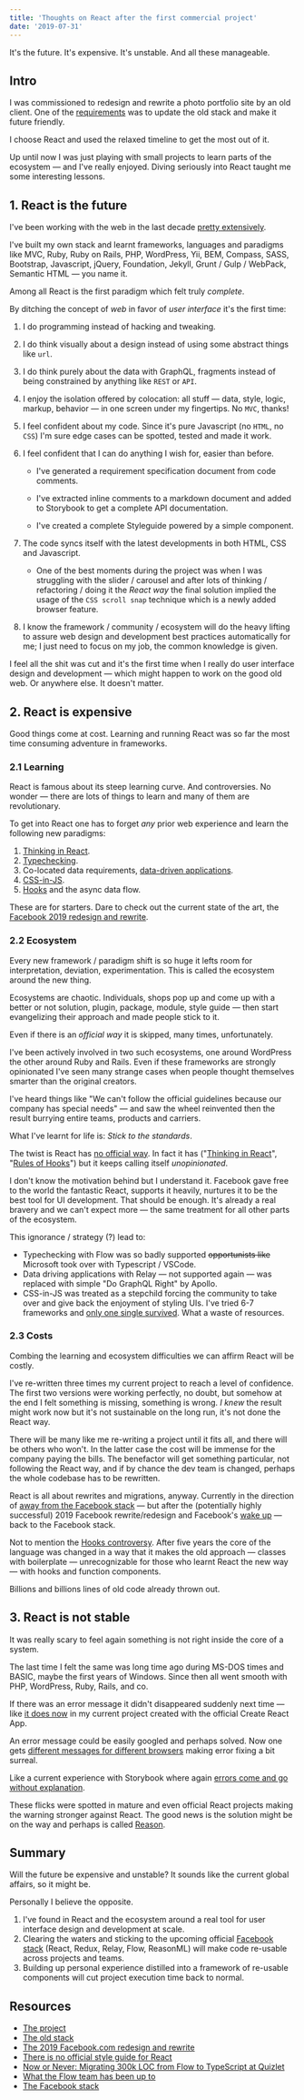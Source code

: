 ```yaml
---
title: 'Thoughts on React after the first commercial project'
date: '2019-07-31'
---
```


It's the future. It's expensive. It's unstable. And all these manageable.

<!--more-->

## Intro

I was commissioned to redesign and rewrite a photo portfolio site by an old client. One of the [requirements](https://github.com/metamn/inu-v2-b#requirements) was to update the old stack and make it future friendly.

I choose React and used the relaxed timeline to get the most out of it.

Up until now I was just playing with small projects to learn parts of the ecosystem &mdash; and I've really enjoyed. Diving seriously into React taught me some interesting lessons.

## 1. React is the future

I've been working with the web in the last decade [pretty extensively](http://metamn.io/beat/on-old-and-new-stacks/).

I've built my own stack and learnt frameworks, languages and paradigms like MVC, Ruby, Ruby on Rails, PHP, WordPress, Yii, BEM, Compass, SASS, Bootstrap, Javascript, jQuery, Foundation, Jekyll, Grunt / Gulp / WebPack, Semantic HTML &mdash; you name it.

Among all React is the first paradigm which felt truly _complete_.

By ditching the concept of _web_ in favor of _user interface_ it's the first time:

1. I do programming instead of hacking and tweaking.
2. I do think visually about a design instead of using some abstract things like `url`.
3. I do think purely about the data with GraphQL, fragments instead of being constrained by anything like `REST` or `API`.
4. I enjoy the isolation offered by colocation: all stuff &mdash; data, style, logic, markup, behavior &mdash; in one screen under my fingertips. No `MVC`, thanks!
5. I feel confident about my code. Since it's pure Javascript (no `HTML`, no `CSS`) I'm sure edge cases can be spotted, tested and made it work.
6. I feel confident that I can do anything I wish for, easier than before.

   - I've generated a requirement specification document from code comments.

   - I've extracted inline comments to a markdown document and added to Storybook to get a complete API documentation.

   - I've created a complete Styleguide powered by a simple component.

7) The code syncs itself with the latest developments in both HTML, CSS and Javascript.

   - One of the best moments during the project was when I was struggling with the slider / carousel and after lots of thinking / refactoring / doing it the _React way_ the final solution implied the usage of the `CSS scroll snap` technique which is a newly added browser feature.

8. I know the framework / community / ecosystem will do the heavy lifting to assure web design and development best practices automatically for me; I just need to focus on my job, the common knowledge is given.

I feel all the shit was cut and it's the first time when I really do user interface design and development &mdash; which might happen to work on the good old web. Or anywhere else. It doesn't matter.

## 2. React is expensive

Good things come at cost. Learning and running React was so far the most time consuming adventure in frameworks.

### 2.1 Learning

React is famous about its steep learning curve. And controversies. No wonder &mdash; there are lots of things to learn and many of them are revolutionary.

To get into React one has to forget _any_ prior web experience and learn the following new paradigms:

1. [Thinking in React](https://reactjs.org/docs/thinking-in-react.html).
2. [Typechecking](https://reactjs.org/docs/typechecking-with-proptypes.html).
3. Co-located data requirements, [data-driven applications](https://relay.dev/).
4. [CSS-in-JS](https://www.styled-components.com/).
5. [Hooks](https://reactjs.org/docs/hooks-intro.html) and the async data flow.

These are for starters. Dare to check out the current state of the art, the [Facebook 2019 redesign and rewrite](https://developers.facebook.com/videos/2019/building-the-new-facebookcom-with-react-graphql-and-relay/).

### 2.2 Ecosystem

Every new framework / paradigm shift is so huge it lefts room for interpretation, deviation, experimentation. This is called the ecosystem around the new thing.

Ecosystems are chaotic. Individuals, shops pop up and come up with a better or not solution, plugin, package, module, style guide &mdash; then start evangelizing their approach and made people stick to it.

Even if there is an _official way_ it is skipped, many times, unfortunately.

I've been actively involved in two such ecosystems, one around WordPress the other around Ruby and Rails. Even if these frameworks are strongly opinionated I've seen many strange cases when people thought themselves smarter than the original creators.

I've heard things like "We can't follow the official guidelines because our company has special needs" &mdash; and saw the wheel reinvented then the result burrying entire teams, products and carriers.

What I've learnt for life is: _Stick to the standards_.

The twist is React has [no official way](http://metamn.io/react/there-is-no-official-style-guide-for-react/). In fact it has ("[Thinking in React](https://reactjs.org/docs/thinking-in-react.html)", "[Rules of Hooks](https://reactjs.org/docs/hooks-rules.html)") but it keeps calling itself _unopinionated_.

I don't know the motivation behind but I understand it. Facebook gave free to the world the fantastic React, supports it heavily, nurtures it to be the best tool for UI development. That should be enough. It's already a real bravery and we can't expect more &mdash; the same treatment for all other parts of the ecosystem.

This ignorance / strategy (?) lead to:

- Typechecking with Flow was so badly supported ~~opportunists like~~ Microsoft took over with Typescript / VSCode.
- Data driving applications with Relay &mdash; not supported again &mdash; was replaced with simple "Do GraphQL Right" by Apollo.
- CSS-in-JS was treated as a stepchild forcing the community to take over and give back the enjoyment of styling UIs. I've tried 6-7 frameworks and [only one single survived](https://www.styled-components.com/). What a waste of resources.

### 2.3 Costs

Combing the learning and ecosystem difficulties we can affirm React will be costly.

I've re-written three times my current project to reach a level of confidence. The first two versions were working perfectly, no doubt, but somehow at the end I felt something is missing, something is wrong. _I knew_ the result might work now but it's not sustainable on the long run, it's not done the React way.

There will be many like me re-writing a project until it fits all, and there will be others who won't. In the latter case the cost will be immense for the company paying the bills. The benefactor will get something particular, not following the React way, and if by chance the dev team is changed, perhaps the whole codebase has to be rewritten.

React is all about rewrites and migrations, anyway. Currently in the direction of [away from the Facebook stack](https://duckduckgo.com/?q=migrating+code+from+flow+to+typescript&t=canonical&atb=v92-1&ia=web) &mdash; but after the (potentially highly successful) 2019 Facebook rewrite/redesign and Facebook's [wake up](https://medium.com/flow-type/what-the-flow-team-has-been-up-to-54239c62004f) &mdash; back to the Facebook stack.

Not to mention the [Hooks controversy](https://reactjs.org/docs/hooks-intro.html#gradual-adoption-strategy). After five years the core of the language was changed in a way that it makes the old approach &mdash; classes with boilerplate &mdash; unrecognizable for those who learnt React the new way &mdash; with hooks and function components.

Billions and billions lines of old code already thrown out.

## 3. React is not stable

It was really scary to feel again something is not right inside the core of a system.

The last time I felt the same was long time ago during MS-DOS times and BASIC, maybe the first years of Windows. Since then all went smooth with PHP, WordPress, Ruby, Rails, and co.

If there was an error message it didn't disappeared suddenly next time &mdash; like [it does now](https://github.com/metamn/inu-v2-b/issues/28) in my current project created with the official Create React App.

An error message could be easily googled and perhaps solved. Now one gets [different messages for different browsers](https://developer.mozilla.org/en-US/docs/Web/JavaScript/Reference/Errors/Cant_access_lexical_declaration_before_init) making error fixing a bit surreal.

Like a current experience with Storybook where again [errors come and go without explanation](https://github.com/storybookjs/storybook/issues/7583).

These flicks were spotted in mature and even official React projects making the warning stronger against React. The good news is the solution might be on the way and perhaps is called [Reason](https://reasonml.github.io/).

## Summary

Will the future be expensive and unstable? It sounds like the current global affairs, so it might be.

Personally I believe the opposite.

1. I've found in React and the ecosystem around a real tool for user interface design and development at scale.
2. Clearing the waters and sticking to the upcoming official [Facebook stack](https://opensource.facebook.com/#frontend) (React, Redux, Relay, Flow, ReasonML) will make code re-usable across projects and teams.
3. Building up personal experience distilled into a framework of re-usable components will cut project execution time back to normal.

## Resources

- [The project](https://github.com/metamn/inu-v2-b)
- [The old stack](http://metamn.io/beat/on-old-and-new-stacks/)
- [The 2019 Facebook.com redesign and rewrite](https://developers.facebook.com/videos/2019/building-the-new-facebookcom-with-react-graphql-and-relay/)
- [There is no official style guide for React](http://metamn.io/react/there-is-no-official-style-guide-for-react/)
- [Now or Never: Migrating 300k LOC from Flow to TypeScript at Quizlet](https://medium.com/tech-quizlet/now-or-never-migrating-300k-loc-from-flow-to-typescript-at-quizlet-d3bae5830a1)
- [What the Flow team has been up to](https://medium.com/flow-type/what-the-flow-team-has-been-up-to-54239c62004f)
- [The Facebook stack](https://opensource.facebook.com/#frontend)

